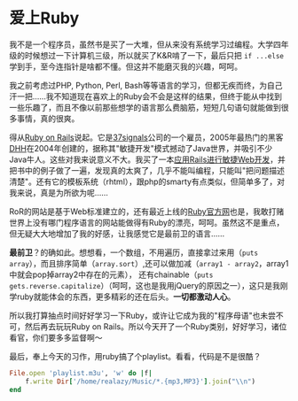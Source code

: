 # 爱上Ruby

我不是一个程序员，虽然书是买了一大堆，但从来没有系统学习过编程。大学四年级的时候想过一下计算机三级，所以就买了K&R啃了一下，最后只把 `if ...else`学到手，至今连指针是啥都不懂。但这并不能磨灭我的兴趣，呵呵。

我之前考虑过PHP, Python, Perl, Bash等等语言的学习，但都无疾而终，为自己汗一把……我不知道现在喜欢上的Ruby会不会是这样的结果，但终于能从中找到一些乐趣了，而且不像以前那些想学的语言那么费脑筋，短短几句语句就能做到很多事情，真的很爽。

得从[Ruby on Rails][0]说起。它是[37signals][1]公司的一个雇员，2005年最热门的黑客[DHH][2]在2004年创建的，据称其"敏捷开发"模式撼动了Java世界，并吸引不少Java牛人。这些对我来说意义不大。我买了一本[应用Rails进行敏捷Web开发][3]，并把书中的例子做了一遍，发现真的太爽了，几乎不能叫编程，只能叫"把问题描述清楚"。还有它的模板系统（rhtml），跟php的smarty有点类似，但简单多了，对我来说，真是为所欲为呢……

RoR的网站是基于Web标准建立的，还有最近上线的[Ruby官方网][4]也是，我敢打赌世界上没有哪门程序语言的网站能做得有Ruby的漂亮，呵呵。虽然这不是重点，但无疑大大地增加了我的好感，让我感觉它是最前卫的语言……

**最前卫**？的确如此。想想看，一个数组，不用遍历，直接拿过来用（`puts array`），而且排序简单（`array.sort`）,还可以做加减（`array1 - array2`，array1中就会pop掉array2中存在的元素）， 还有chainable（`puts gets.reverse.capitalize`）（呵呵，这也是我用jQuery的原因之一），这只是我刚学ruby就能体会的东西，更多精彩的还在后头。**一切都激动人心**。

所以我打算抽点时间好好学习一下Ruby，或许让它成为我的"程序母语"也未尝不可，然后再去玩玩Ruby on Rails。所以今天开了一个Ruby类别，好好学习，诸位看官，你们要多多监督啊～

最后，奉上今天的习作，用ruby搞了个playlist。看看，代码是不是很酷？

```ruby
File.open 'playlist.m3u', 'w' do |f|
    f.write Dir['/home/realazy/Music/*.{mp3,MP3}'].join("\\n")
end
```

[0]: http://www.rubyonrails.org/
[1]: http://www.37signals.com/
[2]: http://www.loudthinking.com/
[3]: http://www.china-pub.com/computers/common/info.asp?id=30058
[4]: http://www.ruby-lang.org/en/
